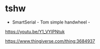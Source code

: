 # tshw
 - SmartSerial - Tom simple handwheel -

https://youtu.be/Y1_VYIPNtuk

https://www.thingiverse.com/thing:3684937



